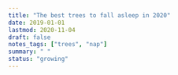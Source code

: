```yaml
---
title: "The best trees to fall asleep in 2020"
date: 2019-01-01
lastmod: 2020-11-04
draft: false
notes_tags: ["trees", "nap"]
summary: " "
status: "growing"
---
```

